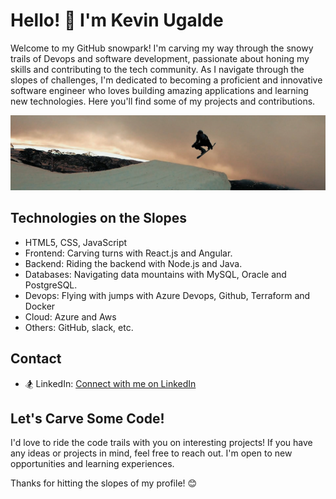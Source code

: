 # Hello! 👋 I'm Kevin Ugalde

Welcome to my GitHub snowpark! I'm carving my way through the snowy trails of Devops and software development, passionate about honing my skills and contributing to the tech community. As I navigate through the slopes of challenges, I'm dedicated to becoming a proficient and innovative software engineer who loves building amazing applications and learning new technologies. Here you'll find some of my projects and contributions.

![snowboarding](https://github.com/Chugague/chugague/blob/main/GH011678_1600608375890.jpg?raw=true)

## Technologies on the Slopes

- HTML5, CSS, JavaScript
- Frontend: Carving turns with React.js and Angular.
- Backend: Riding the backend with Node.js and Java.
- Databases: Navigating data mountains with MySQL, Oracle and PostgreSQL.
- Devops: Flying with jumps with Azure Devops, Github, Terraform and Docker
- Cloud: Azure and Aws
- Others: GitHub, slack, etc.

## Contact

- 🏂 LinkedIn: [Connect with me on LinkedIn](https://www.linkedin.com/in/kevin-ugalde-godoy-29185991/)

## Let's Carve Some Code!

I'd love to ride the code trails with you on interesting projects! If you have any ideas or projects in mind, feel free to reach out. I'm open to new opportunities and learning experiences.

Thanks for hitting the slopes of my profile! 😊
